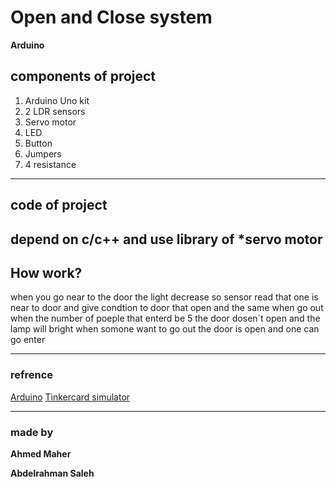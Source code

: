 # Open and Close system
**Arduino**

## components of project
1. Arduino Uno kit
2. 2 LDR sensors
3. Servo motor
4. LED
5. Button
6. Jumpers
7. 4 resistance
---
## code of project

depend on c/c++ and use library of *servo motor
---
## How work?

when you go near to the door the light decrease so sensor read that one is near to door and give condtion to door that open and the same when go out when the number 
of poeple that enterd be 5 the door dosen`t open and the lamp will bright when somone want to go out the door is open and one can go enter

---
### refrence

[Arduino](https://create.arduino.cc/)
[Tinkercard simulator](https://www.tinkercad.com/dashboard?type=circuits&collection=designs)

---
### made by
**Ahmed Maher**


**Abdelrahman Saleh**
